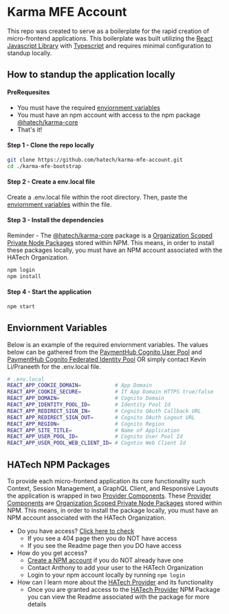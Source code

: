 # Karma MFE Account

This repo was created to serve as a boilerplate for the rapid creation of micro-frontend applications. This boilerplate was built utilizing the [React Javascript Library](https://reactjs.org) with [Typescript](https://www.typescriptlang.org) and requires minimal configuration to standup locally.

## How to standup the application locally

#### PreRequesites

- You must have the required [enviornment variables](#enviornment-variables)
- You must have an npm account with access to the npm package [@hatech/karma-core](#hatech-npm-packages)
- That's it!

#### Step 1 - Clone the repo locally

```bash
git clone https://github.com/hatech/karma-mfe-account.git
cd ./karma-mfe-bootstrap
```

#### Step 2 - Create a env.local file

Create a .env.local file within the root directory. Then, paste the [enviornment variables](#enviornment-variables) within the file.

#### Step 3 - Install the dependencies

Reminder - The [@hatech/karma-core](#hatech-npm-packages) package is a [Organization Scoped Private Node Packages](https://docs.npmjs.com/about-private-packages) stored within NPM. This means, in order to install these packages locally, you must have an NPM account associated with the HATech Organization.

```bash
npm login
npm install
```

#### Step 4 - Start the application

```bash
npm start
```

## Enviornment Variables

Below is an example of the required enviornment variables. The values below can be gathered from the [PaymentHub Cognito User Pool](https://us-west-2.console.aws.amazon.com/cognito/users/?region=us-west-2#/pool/us-west-2_xU0D1FZkb/details?_k=fzusc9) and [PaymentHub Cognito Federated Identity Pool](https://us-west-2.console.aws.amazon.com/cognito/pool/?region=us-west-2&id=us-west-2:3f8906ec-6c3d-4af7-81b2-935e708a4fdd) OR simply contact Kevin Li/Praneeth for the .env.local file.

```bash
# .env.local
REACT_APP_COOKIE_DOMAIN=           # App Domain
REACT_APP_COOKIE_SECURE=           # If App Domain HTTPS true/false
REACT_APP_DOMAIN=                  # Cognito Domain
REACT_APP_IDENTITY_POOL_ID=        # Identity Pool Id
REACT_APP_REDIRECT_SIGN_IN=        # Cognito OAuth Callback URL
REACT_APP_REDIRECT_SIGN_OUT=       # Cognito OAuth Logout URL
REACT_APP_REGION=                  # Cognito Region
REACT_APP_SITE_TITLE=              # Name of Application
REACT_APP_USER_POOL_ID=            # Cognito User Pool Id
REACT_APP_USER_POOL_WEB_CLIENT_ID= # Cogntio Web Client Id
```

## HATech NPM Packages

To provide each micro-frontend application its core functionality such Context, Session Management, a GraphQL Client, and Responsive Layouts the application is wrapped in two [Provider Components](https://reactjs.org/docs/context.html#contextprovider). These [Provider Components](https://reactjs.org/docs/context.html#contextprovider) are [Organization Scoped Private Node Packages](https://docs.npmjs.com/about-private-packages) stored within NPM. This means, in order to install the package locally, you must have an NPM account associated with the HATech Organization.

- Do you have access? [Click here to check](https://www.npmjs.com/package/@hatech/karma-core)
  - If you see a 404 page then you do NOT have access
  - If you see the Readme page then you DO have access
- How do you get access?
  - [Create a NPM account](https://docs.npmjs.com/creating-a-new-npm-user-account) if you do NOT already have one
  - Contact Anthony to add your user to the HATech Organization
  - Login to your npm account locally by running `npm login`
- How can I learn more about the [HATech Provider](https://www.npmjs.com/package/@hatech/karma-core) and its functionality
  - Once you are granted access to the [HATech Provider](https://www.npmjs.com/package/@hatech/karma-core) NPM Package you can view the Readme associated with the package for more details
